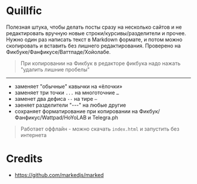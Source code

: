 # Quillfic

Полезная штука, чтобы делать посты сразу на несколько сайтов и не редактировать вручную новые строки/курсивы/разделители и прочее. Нужно один раз написать текст в Markdown формате, и потом можно скопировать и вставить без лишнего редактирования. Проверено на Фикбуке/Фанфикусе/Ваттпаде/Хойолабе.

> При копировании на Фикбук в редакторе фикбука надо нажать "удалить лишние пробелы"

---

- заменяет "обычные" кавычки на «ёлочки»
- заменяет три точки `...` на многоточние `…`
- заменет два дефиса `--` на тире `—`
- заеняет разделители "---" на любые другие
- сохраняет форматирование при копировании на Фикбук/Фанфикус/Wattpad/HoYoLAB и Telegra.ph

> Работает оффлайн - можно скачать `index.html` и запустить без интернета

# Credits

- https://github.com/markedjs/marked
